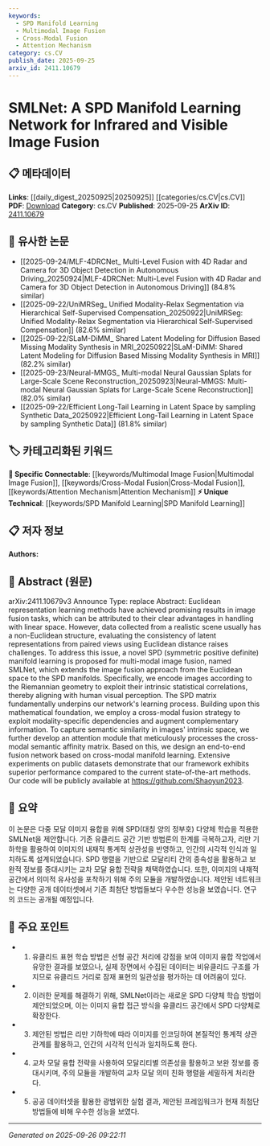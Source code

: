 ```yaml
---
keywords:
  - SPD Manifold Learning
  - Multimodal Image Fusion
  - Cross-Modal Fusion
  - Attention Mechanism
category: cs.CV
publish_date: 2025-09-25
arxiv_id: 2411.10679
---
```


<!-- KEYWORD_LINKING_METADATA:
{
  "processed_timestamp": "2025-09-26T09:22:11.370518",
  "vocabulary_version": "1.0",
  "selected_keywords": [
    "SPD Manifold Learning",
    "Multimodal Image Fusion",
    "Cross-Modal Fusion",
    "Attention Mechanism"
  ],
  "rejected_keywords": [],
  "similarity_scores": {
    "SPD Manifold Learning": 0.78,
    "Multimodal Image Fusion": 0.82,
    "Cross-Modal Fusion": 0.8,
    "Attention Mechanism": 0.85
  },
  "extraction_method": "AI_prompt_based",
  "budget_applied": true,
  "candidates_json": {
    "candidates": [
      {
        "surface": "SPD Manifold Learning",
        "canonical": "SPD Manifold Learning",
        "aliases": [
          "Symmetric Positive Definite Manifold Learning"
        ],
        "category": "unique_technical",
        "rationale": "This concept is central to the paper's novel approach to image fusion, highlighting its unique contribution.",
        "novelty_score": 0.85,
        "connectivity_score": 0.65,
        "specificity_score": 0.9,
        "link_intent_score": 0.78
      },
      {
        "surface": "Infrared and Visible Image Fusion",
        "canonical": "Multimodal Image Fusion",
        "aliases": [
          "IR and Visible Image Fusion"
        ],
        "category": "specific_connectable",
        "rationale": "This term connects to the broader field of multimodal learning, facilitating links with related research.",
        "novelty_score": 0.55,
        "connectivity_score": 0.88,
        "specificity_score": 0.8,
        "link_intent_score": 0.82
      },
      {
        "surface": "Cross-Modal Fusion Strategy",
        "canonical": "Cross-Modal Fusion",
        "aliases": [
          "Cross-Modal Strategy"
        ],
        "category": "specific_connectable",
        "rationale": "This strategy is key for integrating different modalities, relevant for linking to multimodal learning techniques.",
        "novelty_score": 0.6,
        "connectivity_score": 0.85,
        "specificity_score": 0.78,
        "link_intent_score": 0.8
      },
      {
        "surface": "Attention Module",
        "canonical": "Attention Mechanism",
        "aliases": [
          "Attention Layer"
        ],
        "category": "specific_connectable",
        "rationale": "Integrating attention mechanisms is crucial for processing semantic information, linking to a widely used concept.",
        "novelty_score": 0.45,
        "connectivity_score": 0.92,
        "specificity_score": 0.7,
        "link_intent_score": 0.85
      }
    ],
    "ban_list_suggestions": [
      "Euclidean representation",
      "latent representations",
      "public datasets"
    ]
  },
  "decisions": [
    {
      "candidate_surface": "SPD Manifold Learning",
      "resolved_canonical": "SPD Manifold Learning",
      "decision": "linked",
      "scores": {
        "novelty": 0.85,
        "connectivity": 0.65,
        "specificity": 0.9,
        "link_intent": 0.78
      }
    },
    {
      "candidate_surface": "Infrared and Visible Image Fusion",
      "resolved_canonical": "Multimodal Image Fusion",
      "decision": "linked",
      "scores": {
        "novelty": 0.55,
        "connectivity": 0.88,
        "specificity": 0.8,
        "link_intent": 0.82
      }
    },
    {
      "candidate_surface": "Cross-Modal Fusion Strategy",
      "resolved_canonical": "Cross-Modal Fusion",
      "decision": "linked",
      "scores": {
        "novelty": 0.6,
        "connectivity": 0.85,
        "specificity": 0.78,
        "link_intent": 0.8
      }
    },
    {
      "candidate_surface": "Attention Module",
      "resolved_canonical": "Attention Mechanism",
      "decision": "linked",
      "scores": {
        "novelty": 0.45,
        "connectivity": 0.92,
        "specificity": 0.7,
        "link_intent": 0.85
      }
    }
  ]
}
-->

# SMLNet: A SPD Manifold Learning Network for Infrared and Visible Image Fusion

## 📋 메타데이터

**Links**: [[daily_digest_20250925|20250925]] [[categories/cs.CV|cs.CV]]
**PDF**: [Download](https://arxiv.org/pdf/2411.10679.pdf)
**Category**: cs.CV
**Published**: 2025-09-25
**ArXiv ID**: [2411.10679](https://arxiv.org/abs/2411.10679)

## 🔗 유사한 논문
- [[2025-09-24/MLF-4DRCNet_ Multi-Level Fusion with 4D Radar and Camera for 3D Object Detection in Autonomous Driving_20250924|MLF-4DRCNet: Multi-Level Fusion with 4D Radar and Camera for 3D Object Detection in Autonomous Driving]] (84.8% similar)
- [[2025-09-22/UniMRSeg_ Unified Modality-Relax Segmentation via Hierarchical Self-Supervised Compensation_20250922|UniMRSeg: Unified Modality-Relax Segmentation via Hierarchical Self-Supervised Compensation]] (82.6% similar)
- [[2025-09-22/SLaM-DiMM_ Shared Latent Modeling for Diffusion Based Missing Modality Synthesis in MRI_20250922|SLaM-DiMM: Shared Latent Modeling for Diffusion Based Missing Modality Synthesis in MRI]] (82.2% similar)
- [[2025-09-23/Neural-MMGS_ Multi-modal Neural Gaussian Splats for Large-Scale Scene Reconstruction_20250923|Neural-MMGS: Multi-modal Neural Gaussian Splats for Large-Scale Scene Reconstruction]] (82.0% similar)
- [[2025-09-22/Efficient Long-Tail Learning in Latent Space by sampling Synthetic Data_20250922|Efficient Long-Tail Learning in Latent Space by sampling Synthetic Data]] (81.8% similar)

## 🏷️ 카테고리화된 키워드
**🔗 Specific Connectable**: [[keywords/Multimodal Image Fusion|Multimodal Image Fusion]], [[keywords/Cross-Modal Fusion|Cross-Modal Fusion]], [[keywords/Attention Mechanism|Attention Mechanism]]
**⚡ Unique Technical**: [[keywords/SPD Manifold Learning|SPD Manifold Learning]]

## 📋 저자 정보

**Authors:** 

## 📄 Abstract (원문)

arXiv:2411.10679v3 Announce Type: replace 
Abstract: Euclidean representation learning methods have achieved promising results in image fusion tasks, which can be attributed to their clear advantages in handling with linear space. However, data collected from a realistic scene usually has a non-Euclidean structure, evaluating the consistency of latent representations from paired views using Euclidean distance raises challenges. To address this issue, a novel SPD (symmetric positive definite) manifold learning is proposed for multi-modal image fusion, named SMLNet, which extends the image fusion approach from the Euclidean space to the SPD manifolds. Specifically, we encode images according to the Riemannian geometry to exploit their intrinsic statistical correlations, thereby aligning with human visual perception. The SPD matrix fundamentally underpins our network's learning process. Building upon this mathematical foundation, we employ a cross-modal fusion strategy to exploit modality-specific dependencies and augment complementary information. To capture semantic similarity in images' intrinsic space, we further develop an attention module that meticulously processes the cross-modal semantic affinity matrix. Based on this, we design an end-to-end fusion network based on cross-modal manifold learning. Extensive experiments on public datasets demonstrate that our framework exhibits superior performance compared to the current state-of-the-art methods. Our code will be publicly available at https://github.com/Shaoyun2023.

## 📝 요약

이 논문은 다중 모달 이미지 융합을 위해 SPD(대칭 양의 정부호) 다양체 학습을 적용한 SMLNet을 제안합니다. 기존 유클리드 공간 기반 방법론의 한계를 극복하고자, 리만 기하학을 활용하여 이미지의 내재적 통계적 상관성을 반영하고, 인간의 시각적 인식과 일치하도록 설계되었습니다. SPD 행렬을 기반으로 모달리티 간의 종속성을 활용하고 보완적 정보를 증대시키는 교차 모달 융합 전략을 채택하였습니다. 또한, 이미지의 내재적 공간에서 의미적 유사성을 포착하기 위해 주의 모듈을 개발하였습니다. 제안된 네트워크는 다양한 공개 데이터셋에서 기존 최첨단 방법들보다 우수한 성능을 보였습니다. 연구의 코드는 공개될 예정입니다.

## 🎯 주요 포인트

- 1. 유클리드 표현 학습 방법은 선형 공간 처리에 강점을 보여 이미지 융합 작업에서 유망한 결과를 보였으나, 실제 장면에서 수집된 데이터는 비유클리드 구조를 가지므로 유클리드 거리로 잠재 표현의 일관성을 평가하는 데 어려움이 있다.
- 2. 이러한 문제를 해결하기 위해, SMLNet이라는 새로운 SPD 다양체 학습 방법이 제안되었으며, 이는 이미지 융합 접근 방식을 유클리드 공간에서 SPD 다양체로 확장한다.
- 3. 제안된 방법은 리만 기하학에 따라 이미지를 인코딩하여 본질적인 통계적 상관관계를 활용하고, 인간의 시각적 인식과 일치하도록 한다.
- 4. 교차 모달 융합 전략을 사용하여 모달리티별 의존성을 활용하고 보완 정보를 증대시키며, 주의 모듈을 개발하여 교차 모달 의미 친화 행렬을 세밀하게 처리한다.
- 5. 공공 데이터셋을 활용한 광범위한 실험 결과, 제안된 프레임워크가 현재 최첨단 방법들에 비해 우수한 성능을 보였다.


---

*Generated on 2025-09-26 09:22:11*